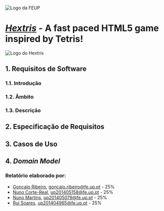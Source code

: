 ![Logo da FEUP](http://www.junifeup.pt/wp-content/uploads/2016/01/feup.png)

# [_Hextris_](https://github.com/Hextris/hextris) - A fast paced HTML5 game inspired by Tetris!

![Logo do Hextris](https://raw.githubusercontent.com/Spininador/hextris/esof_hextris/favicon.ico)

## 1. Requisitos de Software

### 1.1. Introdução <!-- 1 valor -->

### 1.2. Âmbito <!-- 1 valor -->

### 1.3. Descrição <!-- 1 valor -->

## 2. Especificação de Requisitos <!-- 5 valores -->

## 3. Casos de Uso <!-- 6 valores -->

## 4. *Domain Model* <!-- 6 valores -->

### Relatório elaborado por:
* [Gonçalo Ribeiro](https://github.com/gribeirofeup),  goncalo.ribeiro@fe.up.pt - 25%
* [Nuno Corte-Real](https://github.com/nunocr), 	up201405158@fe.up.pt - 25%
* [Nuno Martins](https://github.com/Spininador), 	up201405079@fe.up.pt - 25%
* [Rui Soares](https://github.com/RuiCS),		up201404965@fe.up.pt - 25%

